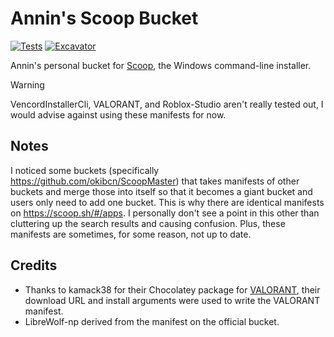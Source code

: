 # Annin's Scoop Bucket

[![Tests](https://github.com/Anninzy/scoop-bucket/actions/workflows/ci.yml/badge.svg)](https://github.com/Anninzy/scoop-bucket/actions/workflows/ci.yml) [![Excavator](https://github.com/Anninzy/scoop-bucket/actions/workflows/excavator.yml/badge.svg)](https://github.com/Anninzy/scoop-bucket/actions/workflows/excavator.yml)

Annin's personal bucket for [Scoop](https://scoop.sh), the Windows command-line installer.

> [!WARNING]
> VencordInstallerCli, VALORANT, and Roblox-Studio aren't really tested out, I would advise against using these manifests for now.

## Notes

I noticed some buckets (specifically https://github.com/okibcn/ScoopMaster) that takes manifests of other buckets and merge those into itself so that it becomes a giant bucket and users only need to add one bucket. This is why there are identical manifests on https://scoop.sh/#/apps. I personally don't see a point in this other than cluttering up the search results and causing confusion. Plus, these manifests are sometimes, for some reason, not up to date.

## Credits

- Thanks to kamack38 for their Chocolatey package for [VALORANT](https://community.chocolatey.org/packages/valorant), their download URL and install arguments were used to write the VALORANT manifest.
- LibreWolf-np derived from the manifest on the official bucket.
